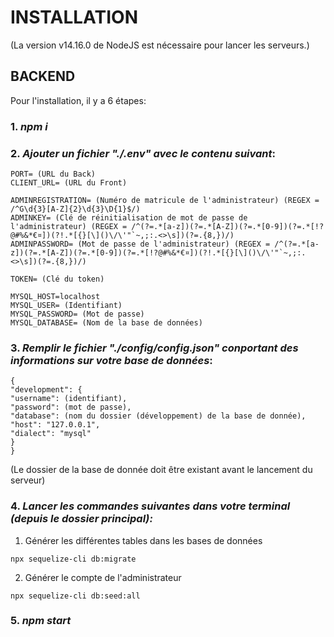 # INSTALLATION

(La version v14.16.0 de NodeJS est nécessaire pour lancer les serveurs.)

## BACKEND

Pour l'installation, il y a 6 étapes:

### 1. _npm i_

### 2. _Ajouter un fichier "**./.env**" avec le contenu suivant_:

```
PORT= (URL du Back)
CLIENT_URL= (URL du Front)

ADMINREGISTRATION= (Numéro de matricule de l'administrateur) (REGEX = /^G\d{3}[A-Z]{2}\d{3}\D{1}$/)
ADMINKEY= (Clé de réinitialisation de mot de passe de l'administrateur) (REGEX = /^(?=.*[a-z])(?=.*[A-Z])(?=.*[0-9])(?=.*[!?@#%&*€¤])(?!.*[{}[\]()\/\'"`~,;:.<>\s])(?=.{8,})/)
ADMINPASSWORD= (Mot de passe de l'administrateur) (REGEX = /^(?=.*[a-z])(?=.*[A-Z])(?=.*[0-9])(?=.*[!?@#%&*€¤])(?!.*[{}[\]()\/\'"`~,;:.<>\s])(?=.{8,})/)

TOKEN= (Clé du token)

MYSQL_HOST=localhost
MYSQL_USER= (Identifiant)
MYSQL_PASSWORD= (Mot de passe)
MYSQL_DATABASE= (Nom de la base de données)
```

### 3. _Remplir le fichier "**./config/config.json**" conportant des informations sur votre base de données_:

```
{
"development": {
"username": (identifiant),
"password": (mot de passe),
"database": (nom du dossier (développement) de la base de donnée),
"host": "127.0.0.1",
"dialect": "mysql"
}
}
```

(Le dossier de la base de donnée doit être existant avant le lancement du serveur)

### 4. _Lancer les commandes suivantes dans votre terminal (depuis le dossier principal):_

1. Générer les différentes tables dans les bases de données

```
npx sequelize-cli db:migrate
```

2. Générer le compte de l'administrateur

```
npx sequelize-cli db:seed:all
```

### 5. _npm start_
